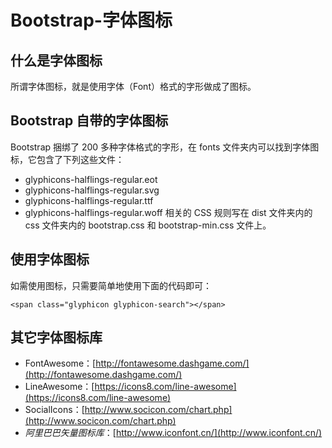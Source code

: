 # Bootstrap-字体图标
## 什么是字体图标
所谓字体图标，就是使用字体（Font）格式的字形做成了图标。

## Bootstrap 自带的字体图标
Bootstrap 捆绑了 200 多种字体格式的字形，在 fonts 文件夹内可以找到字体图标，它包含了下列这些文件：
- glyphicons-halflings-regular.eot
- glyphicons-halflings-regular.svg
- glyphicons-halflings-regular.ttf
- glyphicons-halflings-regular.woff
相关的 CSS 规则写在 dist 文件夹内的 css 文件夹内的 bootstrap.css 和 bootstrap-min.css 文件上。

## 使用字体图标
如需使用图标，只需要简单地使用下面的代码即可：
```
<span class="glyphicon glyphicon-search"></span>
```

## 其它字体图标库
- FontAwesome：[http://fontawesome.dashgame.com/](http://fontawesome.dashgame.com/)
- LineAwesome：[https://icons8.com/line-awesome](https://icons8.com/line-awesome)
- SocialIcons：[http://www.socicon.com/chart.php](http://www.socicon.com/chart.php)
- *阿里巴巴矢量图标库*：[http://www.iconfont.cn/](http://www.iconfont.cn/)